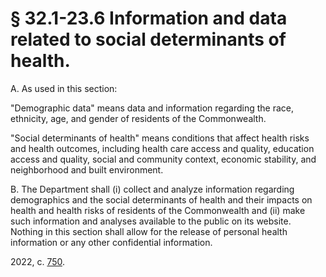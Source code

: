 # § 32.1-23.6 Information and data related to social determinants of health.

<p>A. As used in this section:</p><p>"Demographic data" means data and information regarding the race, ethnicity, age, and gender of residents of the Commonwealth.</p><p>"Social determinants of health" means conditions that affect health risks and health outcomes, including health care access and quality, education access and quality, social and community context, economic stability, and neighborhood and built environment.</p><p>B. The Department shall (i) collect and analyze information regarding demographics and the social determinants of health and their impacts on health and health risks of residents of the Commonwealth and (ii) make such information and analyses available to the public on its website. Nothing in this section shall allow for the release of personal health information or any other confidential information.</p><p>2022, c. <a href='http://lis.virginia.gov/cgi-bin/legp604.exe?221+ful+CHAP0750'>750</a>.</p>